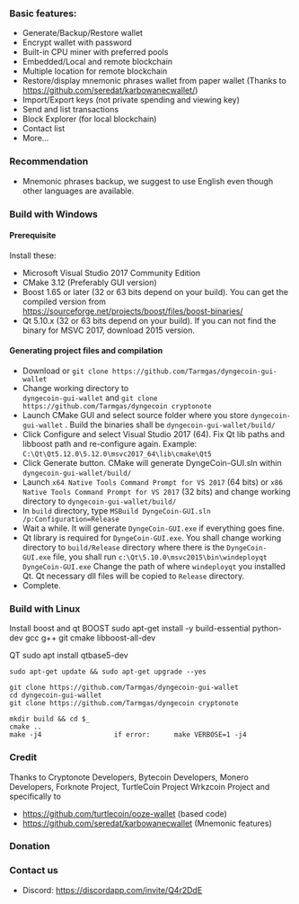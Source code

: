 ### Basic features:
* Generate/Backup/Restore wallet
* Encrypt wallet with password
* Built-in CPU miner with preferred pools
* Embedded/Local and remote blockchain
* Multiple location for remote blockchain
* Restore/display mnemonic phrases wallet from paper wallet (Thanks to https://github.com/seredat/karbowanecwallet/)
* Import/Export keys (not private spending and viewing key)
* Send and list transactions
* Block Explorer (for local blockchain)
* Contact list
* More...

### Recommendation
* Mnemonic phrases backup, we suggest to use English even though other languages are available.

### Build with Windows
#### Prerequisite
Install these:
* Microsoft Visual Studio 2017 Community Edition
* CMake 3.12 (Preferably GUI version)
* Boost 1.65  or later (32 or 63 bits depend on your build). You can get the compiled version from https://sourceforge.net/projects/boost/files/boost-binaries/
* Qt 5.10.x (32 or 63 bits depend on your build). If you can not find the binary for MSVC 2017, download 2015 version.
#### Generating project files and compilation
* Download or 
`git clone https://github.com/Tarmgas/dyngecoin-gui-wallet`
* Change working directory to  
`dyngecoin-gui-wallet`
 and 
`git clone https://github.com/Tarmgas/dyngecoin cryptonote`
* Launch CMake GUI and select source folder where you store 
`dyngecoin-gui-wallet`
. Build the binaries shall be 
`dyngecoin-gui-wallet/build/`
* Click Configure and select Visual Studio 2017 (64). Fix Qt lib paths and libboost path and re-configure again.
Example: `C:\Qt\Qt5.12.0\5.12.0\msvc2017_64\lib\cmake\Qt5`
* Click Generate button. CMake will generate DyngeCoin-GUI.sln within 
`dyngecoin-gui-wallet/build/`
* Launch `x64 Native Tools Command Prompt for VS 2017` (64 bits) or `x86 Native Tools Command Prompt for VS 2017` (32 bits) and change working directory to 
`dyngecoin-gui-wallet/build/`
* In `build` directory, type 
`MSBuild DyngeCoin-GUI.sln /p:Configuration=Release`
* Wait a while. It will generate `DyngeCoin-GUI.exe` if everything goes fine.
* Qt library is required for `DyngeCoin-GUI.exe`. You shall change working directory to `build/Release` directory where there is the `DyngeCoin-GUI.exe` file, you shall run 
`c:\Qt\5.10.0\msvc2015\bin\windeployqt DyngeCoin-GUI.exe`
Change the path of where `windeployqt` you installed Qt. Qt necessary dll files will be copied to `Release` directory.
* Complete.

### Build with Linux
Install boost and qt
BOOST
sudo apt-get install -y build-essential python-dev gcc g++ git cmake libboost-all-dev

QT
sudo apt install qtbase5-dev

    sudo apt-get update && sudo apt-get upgrade --yes
    
    git clone https://github.com/Tarmgas/dyngecoin-gui-wallet
    cd dyngecoin-gui-wallet
    git clone https://github.com/Tarmgas/dyngecoin cryptonote

    mkdir build && cd $_
    cmake ..
    make -j4                  if error:      make VERBOSE=1 -j4


### Credit
Thanks to Cryptonote Developers, Bytecoin Developers, Monero Developers, Forknote Project, TurtleCoin Project Wrkzcoin Project and specifically to
* https://github.com/turtlecoin/ooze-wallet (based code)
* https://github.com/seredat/karbowanecwallet (Mnemonic features)

### Donation
[Doge]: DLu33DDpHzHHzCSVfGoLz77gcVFbWtGyd1

### Contact us
* Discord: https://discordapp.com/invite/Q4r2DdE
